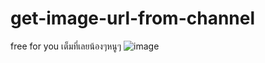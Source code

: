 # get-image-url-from-channel
free for you
เต็มที่เลยน้องๆหนูๆ
![image](https://github.com/F1opte/get-image-url-from-channel/assets/112293794/e18af815-ffb1-40b4-ae10-974a5d10a644)
